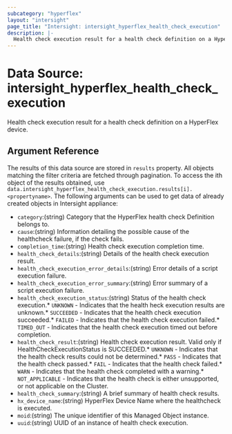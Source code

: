 ```yaml
---
subcategory: "hyperflex"
layout: "intersight"
page_title: "Intersight: intersight_hyperflex_health_check_execution"
description: |-
  Health check execution result for a health check definition on a HyperFlex device.
---
```


# Data Source: intersight_hyperflex_health_check_execution
Health check execution result for a health check definition on a HyperFlex device.
## Argument Reference
The results of this data source are stored in `results` property.
All objects matching the filter criteria are fetched through pagination.
To access the ith object of the results obtained, use `data.intersight_hyperflex_health_check_execution.results[i].<propertyname>`.
The following arguments can be used to get data of already created objects in Intersight appliance:
* `category`:(string) Category that the HyperFlex health check Definition belongs to. 
* `cause`:(string) Information detailing the possible cause of the healthcheck failure, if the check fails. 
* `completion_time`:(string) Health check execution completion time. 
* `health_check_details`:(string) Details of the health check execution result. 
* `health_check_execution_error_details`:(string) Error details of a script execution failure. 
* `health_check_execution_error_summary`:(string) Error summary of a script execution failure. 
* `health_check_execution_status`:(string) Status of the health check execution.* `UNKNOWN` - Indicates that the health heck execution results are unknown.* `SUCCEEDED` - Indicates that the health check execution succeeded.* `FAILED` - Indicates that the health check execution failed.* `TIMED_OUT` - Indicates that the health check execution timed out before completion. 
* `health_check_result`:(string) Health check execution result. Valid only if HealthCheckExecutionStatus is SUCCEEDED.* `UNKNOWN` - Indicates that the health check results could not be determined.* `PASS` - Indicates that the health check passed.* `FAIL` - Indicates that the health check failed.* `WARN` - Indicates that the health check completed with a warning.* `NOT_APPLICABLE` - Indicates that the health check is either unsupported, or not applicable on the Cluster. 
* `health_check_summary`:(string) A brief summary of health check results. 
* `hx_device_name`:(string) HyperFlex Device Name where the healthcheck is executed. 
* `moid`:(string) The unique identifier of this Managed Object instance. 
* `uuid`:(string) UUID of an instance of health check execution. 
 